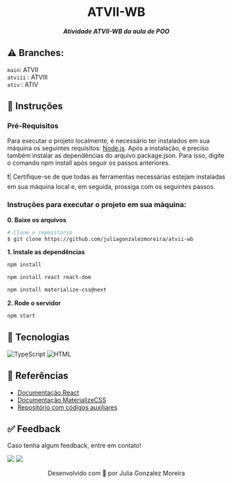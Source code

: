 <h1 align="center">
 ATVII-WB
</h1>

<p align="center">
	<b><i>
Atividade ATVII-WB da aula de POO
  </i></b>
	
</p>

## ⚠️ Branches:

`main`: ATVII <br>
`atviii` : ATVIII <br>
`ativ` : ATIV 

## 📍 Instruções 

### Pré-Requisitos
Para executar o projeto localmente, é necessário ter instalados em sua máquina os seguintes requisitos: [Node.js](https://nodejs.org/en). Após a instalação, é preciso também instalar as dependências do arquivo package.json. Para isso, digite o comando npm install após seguir os passos anteriores.

❗️| Certifique-se de que todas as ferramentas necessárias estejam instaladas em sua máquina local e, em seguida, prossiga com os seguintes passos. <br>

### Instruções para executar o projeto em sua máquina:

**0. Baixe os arquivos**

```bash
# Clone o repositorio
$ git clone https://github.com/juliagonzalezmoreira/atvii-wb
```

**1. Instale as dependências**

```bash
npm install
```
```bash
npm install react react-dom
```
```bash
npm install materialize-css@next
```

**2. Rode o servidor**

```bash
npm start   
````

## 🔧 Tecnologias
![TypeScript](https://img.shields.io/badge/TypeScript-007ACC?style=for-the-badge&logo=typescript&logoColor=white)
![HTML](https://img.shields.io/badge/HTML5-E34F26?style=for-the-badge&logo=html5&logoColor=white)

  
## 🔗 Referências
- [Documentação React](https://react.dev/)
- [Documentação MaterializeCSS](https://materializecss.com/)
- [Repositório com códigos auxiliares](https://github.com/gerson-pn/atvii-wb-typescript)

## ✅ Feedback

Caso tenha algum feedback, entre em contato!

<a href = "mailto:juliagonzalezmoreira@gmail.com"><img src="https://img.shields.io/badge/Gmail-D14836?style=for-the-badge&logo=gmail&logoColor=white"></a> 
<a href="https://www.linkedin.com/in/julia-gonzalez-moreira/" target="_blank"><img src="https://img.shields.io/badge/-LinkedIn-%230077B5?style=for-the-badge&logo=linkedin&logoColor=white" target="_blank"></a>

<p align="center"> Desenvolvido com 💜 por Julia Gonzalez Moreira </p>

